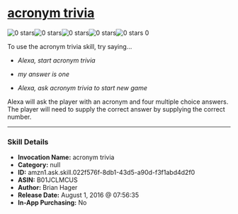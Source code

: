 # [acronym trivia](http://alexa.amazon.com/#skills/amzn1.ask.skill.022f576f-8db1-43d5-a90d-f3f1abd4d2f0)
![0 stars](../../images/ic_star_border_black_18dp_1x.png)![0 stars](../../images/ic_star_border_black_18dp_1x.png)![0 stars](../../images/ic_star_border_black_18dp_1x.png)![0 stars](../../images/ic_star_border_black_18dp_1x.png)![0 stars](../../images/ic_star_border_black_18dp_1x.png) 0

To use the acronym trivia skill, try saying...

* *Alexa, start acronym trivia*

* *my answer is one*

* *Alexa, ask acronym trivia to start new game*

Alexa will ask the player with an acronym and four multiple choice answers.  The player will need to supply the correct answer by supplying the correct number.

***

### Skill Details

* **Invocation Name:** acronym trivia
* **Category:** null
* **ID:** amzn1.ask.skill.022f576f-8db1-43d5-a90d-f3f1abd4d2f0
* **ASIN:** B01JCLMCUS
* **Author:** Brian Hager
* **Release Date:** August 1, 2016 @ 07:56:35
* **In-App Purchasing:** No
